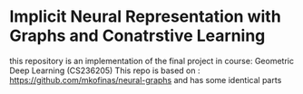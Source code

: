 #  Implicit Neural Representation with Graphs and Conatrstive Learning #

this repository is an implementation of the final project in course:
Geometric Deep Learning (CS236205)
This repo is based on : https://github.com/mkofinas/neural-graphs 
and has some identical parts
